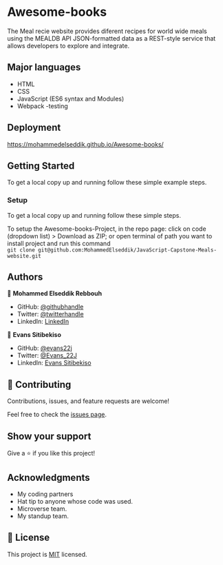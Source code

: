 # Awesome-books

The Meal recie website provides diferent recipes for world wide meals using the MEALDB API  JSON-formatted data as a REST-style service that allows developers to explore and integrate.

## Major languages

- HTML
- CSS
- JavaScript (ES6 syntax and Modules)
- Webpack
-testing

## Deployment

https://mohammedelseddik.github.io/Awesome-books/

## Getting Started

To get a local copy up and running follow these simple example steps.

### Setup

To get a local copy up and running follow these simple steps.

To setup the Awesome-books-Project, in the repo page:
click on code (dropdown list) > Download as ZIP;
or open terminal of path you want to install project and run this command <br>
`git clone git@github.com:MohammedElseddik/JavaScript-Capstone-Meals-website.git`


## Authors

👤 **Mohammed Elseddik Rebbouh**

- GitHub: [@githubhandle](https://github.com/MohammedElseddik)
- Twitter: [@twitterhandle](https://twitter.com/RebbouhElseddik)
- LinkedIn: [LinkedIn](https://www.linkedin.com/in/mohammed-elseddik-rebbouh-676500192)


👤 **Evans Sitibekiso**

- GitHub: [@evans22j](https://github.com/evans22j)
- Twitter: [@Evans_22J](https://twitter.com/Evans_22J)
- LinkedIn: [Evans Sitibekiso](https://www.linkedin.com/in/evans-sitibekiso-a85753202/)

## 🤝 Contributing
Contributions, issues, and feature requests are welcome!

Feel free to check the [issues page](https://github.com/MohammedElseddik/JavaScript-Capstone-Meals-website/issues).

## Show your support

Give a ⭐️ if you like this project!

## Acknowledgments

- My coding partners
- Hat tip to anyone whose code was used.
- Microverse team.
- My standup team.

## 📝 License

This project is [MIT](/MIT.md) licensed.